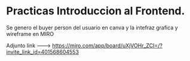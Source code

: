 # Practicas Introduccion al Frontend.

Se genero el buyer person del usuario en canva y la intefraz grafica y wireframe en MIRO

Adjunto link ---> https://miro.com/app/board/uXjVOHr_ZCI=/?invite_link_id=401568604553
